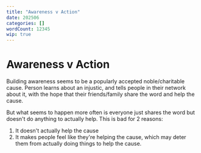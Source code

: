 ```yaml
---
title: "Awareness v Action"
date: 202506
categories: []
wordCount: 12345
wip: true
---
```


# Awareness v Action

Building awareness seems to be a popularly accepted noble/charitable cause. Person learns about an injustic, and tells people in their network about it, with the hope that their friends/family share the word and help the cause.

But what seems to happen more often is everyone just shares the word but doesn't do anything to actually help. This is bad for 2 reasons:

1. It doesn't actually help the cause
2. It makes people feel like they're helping the cause, which may deter them from actually doing things to help the cause.
